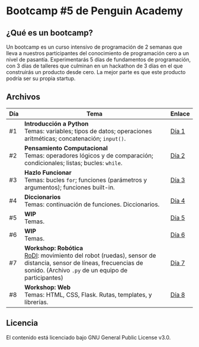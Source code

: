# Bootcamp #5 de Penguin Academy

## ¿Qué es un bootcamp?
Un bootcamp es un curso intensivo de programación de 2 semanas que lleva a nuestros participantes del conocimiento de programación cero a un nivel de pasantía. Experimentarás 5 días de fundamentos de programación, con 3 días de talleres que culminan en un hackathon de 3 días en el que construirás un producto desde cero. La mejor parte es que este producto podría ser su propia startup.

## Archivos
| Día | Tema | Enlace |
| --- | --- | --- |
| #1 | **Introducción a Python** <br> Temas: variables; tipos de datos; operaciones aritméticas; concatenación; `input()`.| [Día 1](#) |
| #2 | **Pensamiento Computacional** <br> Temas: operadores lógicos y de comparación; condicionales; listas; bucles: `while`.| [Día 2](#) |
| #3 | **Hazlo Funcionar** <br> Temas: bucles `for`; funciones (parámetros y argumentos); funciones built-in. | [Día 3](#) |
| #4 | **Diccionarios** <br> Temas: continuación de funciones. Diccionarios. | [Día 4](#) |
| #5 | **WIP** <br> Temas. | [Día 5](#) |
| #6 | **WIP** <br> Temas. | [Día 6](#) |
| #7 | **Workshop: Robótica** <br> [RoDI](https://github.com/rodibot): movimiento del robot (ruedas), sensor de distancia, sensor de líneas, frecuencias de sonido. (Archivo `.py` de un equipo de participantes) | [Día 7](#) |
| #8 | **Workshop: Web** <br> Temas: HTML, CSS, Flask. Rutas, templates, y librerías. | [Día 8](#) |

## Licencia
El contenido está licenciado bajo GNU General Public License v3.0.
